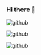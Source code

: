 ### Hi there 👋

![github](https://img.shields.io/badge/GitHub-100000?style=for-the-badge&logo=github&logoColor=white)

![github](https://github-readme-stats.vercel.app/api?username={LKS9616}&theme=blue-green)

![github](https://github-readme-stats.vercel.app/api?username={LKS9616}&theme=blue-green)
